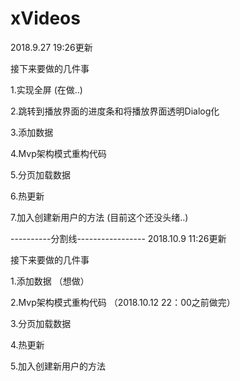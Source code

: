 # xVideos

2018.9.27 19:26更新

接下来要做的几件事

1.实现全屏 (在做..)

2.跳转到播放界面的进度条和将播放界面透明Dialog化

3.添加数据

4.Mvp架构模式重构代码

5.分页加载数据

6.热更新

7.加入创建新用户的方法 (目前这个还没头绪..)

----------分割线-----------------
2018.10.9 11:26更新

接下来要做的几件事

1.添加数据 （想做）

2.Mvp架构模式重构代码 （2018.10.12 22：00之前做完）

3.分页加载数据

4.热更新

5.加入创建新用户的方法 
